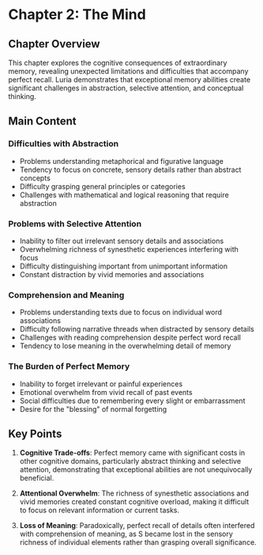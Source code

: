 # Chapter 2: The Mind

## Chapter Overview  
This chapter explores the cognitive consequences of extraordinary memory, revealing unexpected limitations and difficulties that accompany perfect recall. Luria demonstrates that exceptional memory abilities create significant challenges in abstraction, selective attention, and conceptual thinking.

## Main Content

### Difficulties with Abstraction
- Problems understanding metaphorical and figurative language
- Tendency to focus on concrete, sensory details rather than abstract concepts
- Difficulty grasping general principles or categories
- Challenges with mathematical and logical reasoning that require abstraction

### Problems with Selective Attention
- Inability to filter out irrelevant sensory details and associations
- Overwhelming richness of synesthetic experiences interfering with focus
- Difficulty distinguishing important from unimportant information
- Constant distraction by vivid memories and associations

### Comprehension and Meaning
- Problems understanding texts due to focus on individual word associations
- Difficulty following narrative threads when distracted by sensory details
- Challenges with reading comprehension despite perfect word recall
- Tendency to lose meaning in the overwhelming detail of memory

### The Burden of Perfect Memory
- Inability to forget irrelevant or painful experiences
- Emotional overwhelm from vivid recall of past events
- Social difficulties due to remembering every slight or embarrassment
- Desire for the "blessing" of normal forgetting

## Key Points

1. **Cognitive Trade-offs**: Perfect memory came with significant costs in other cognitive domains, particularly abstract thinking and selective attention, demonstrating that exceptional abilities are not unequivocally beneficial.

2. **Attentional Overwhelm**: The richness of synesthetic associations and vivid memories created constant cognitive overload, making it difficult to focus on relevant information or current tasks.

3. **Loss of Meaning**: Paradoxically, perfect recall of details often interfered with comprehension of meaning, as S became lost in the sensory richness of individual elements rather than grasping overall significance.
